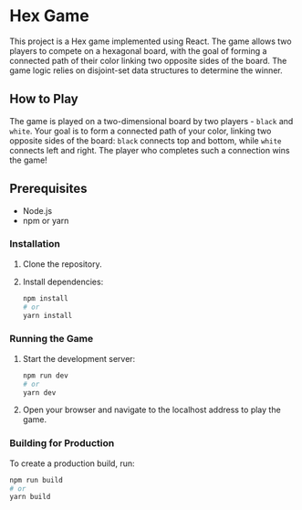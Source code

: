 # Hex Game

This project is a Hex game implemented using React. The game allows two players to compete on a hexagonal board, with the goal of forming a connected path of their color linking two opposite sides of the board. The game logic relies on disjoint-set data structures to determine the winner.

## How to Play

The game is played on a two-dimensional board by two players - `black` and `white`. Your goal is to form a connected path of your color, linking two opposite sides of the board: `black` connects top and bottom, while `white` connects left and right.
The player who completes such a connection wins the game!

## Prerequisites

- Node.js
- npm or yarn

### Installation

1. Clone the repository.
    
2. Install dependencies:
    ```sh
    npm install
    # or
    yarn install
    ```

### Running the Game

1. Start the development server:
    ```sh
    npm run dev
    # or
    yarn dev
    ```

2. Open your browser and navigate to the localhost address to play the game.

### Building for Production

To create a production build, run:
```sh
npm run build
# or
yarn build
